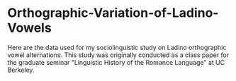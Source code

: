 # Orthographic-Variation-of-Ladino-Vowels
Here are the data used for my sociolinguistic study on Ladino orthographic vowel alternations. This study was originally conducted as a class paper for the graduate seminar "Linguistic History of the Romance Language" at UC Berkeley. 

